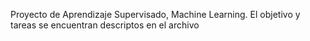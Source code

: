 Proyecto de Aprendizaje Supervisado, Machine Learning. El objetivo y tareas se encuentran descriptos en el archivo
